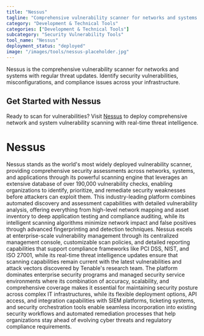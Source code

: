 ```yaml
---
title: "Nessus"
tagline: "Comprehensive vulnerability scanner for networks and systems with regular threat updates"
category: "Development & Technical Tools"
categories: ["Development & Technical Tools"]
subcategory: "Security Vulnerability Tools"
tool_name: "Nessus"
deployment_status: "deployed"
image: "/images/tools/nessus-placeholder.jpg"
---
```

Nessus is the comprehensive vulnerability scanner for networks and systems with regular threat updates. Identify security vulnerabilities, misconfigurations, and compliance issues across your infrastructure.

## Get Started with Nessus

Ready to scan for vulnerabilities? Visit [Nessus](https://www.tenable.com/products/nessus) to deploy comprehensive network and system vulnerability scanning with real-time threat intelligence.

# Nessus

Nessus stands as the world's most widely deployed vulnerability scanner, providing comprehensive security assessments across networks, systems, and applications through its powerful scanning engine that leverages an extensive database of over 190,000 vulnerability checks, enabling organizations to identify, prioritize, and remediate security weaknesses before attackers can exploit them. This industry-leading platform combines automated discovery and assessment capabilities with detailed vulnerability analysis, offering everything from high-level network mapping and asset inventory to deep application testing and compliance auditing, while its intelligent scanning algorithms minimize network impact and false positives through advanced fingerprinting and detection techniques. Nessus excels at enterprise-scale vulnerability management through its centralized management console, customizable scan policies, and detailed reporting capabilities that support compliance frameworks like PCI DSS, NIST, and ISO 27001, while its real-time threat intelligence updates ensure that scanning capabilities remain current with the latest vulnerabilities and attack vectors discovered by Tenable's research team. The platform dominates enterprise security programs and managed security service environments where its combination of accuracy, scalability, and comprehensive coverage makes it essential for maintaining security posture across complex IT infrastructures, while its flexible deployment options, API access, and integration capabilities with SIEM platforms, ticketing systems, and security orchestration tools enable seamless incorporation into existing security workflows and automated remediation processes that help organizations stay ahead of evolving cyber threats and regulatory compliance requirements.